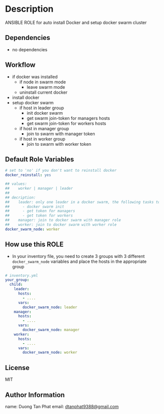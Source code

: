 Description
=========
ANSIBLE ROLE for auto install Docker and setup docker swarm cluster


Dependencies
------------
- no dependencies


Workflow
------------
- if docker was installed
  - if node in swarm mode
    - leave swarm mode
  - uninstall current docker
- install docker
- setup docker swarm
  - if host in leader group
    - init docker swarm
    - get swarm join-token for managers hosts
    - get swarm join-token for workers hosts
  - if host in manager group
    - join to swarm with manager token
  - if host in worker group
    - join to swarm with worker token


Default Role Variables
--------------

```yml
# set to 'no' if you don't want to reinstall docker
docker_reinstall: yes

## values:
##    worker | manager | leader
##
## decription:
##    leader: only one leader in a docker swarm, the following tasks to do:
##      - docker swarm init
##      - get token for managers
##      - get token for workers
##    manager: join to docker swarm with manager role
##    worker: join to docker swarm with worker role
docker_swarm_node: worker
```

How use this ROLE
----------------
- In your inventory file, you need to create 3 groups with 3 different `docker_swarm_node` variables and place the hosts in the appropriate group
```yaml
# inventory.yml
your_group:
  child:
    leader:
      hosts:
        - ....
      vars:
        docker_swarm_node: leader
    manager:
      hosts:
        - ....
      vars:
        docker_swarm_node: manager
    worker:
      hosts:
        - ....
      vars:
        docker_swarm_node: worker
```

License
-------
MIT

Author Information
------------------
name: Duong Tan Phat
email: dtanphat9388@gmail.com
